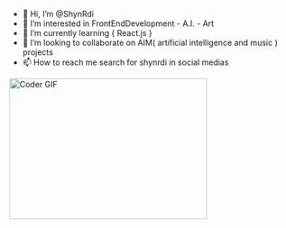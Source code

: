 - 👋 Hi, I’m @ShynRdi
- 👀 I’m interested in FrontEndDevelopment - A.I. - Art
- 🌱 I’m currently learning { React.js }
- 💞️ I’m looking to collaborate on AIM( artificial intelligence and music ) projects
- 📫 How to reach me search for shynrdi in social medias
<img alt="Coder GIF" height=250 width=350 src="https://raw.githubusercontent.com/TheDudeThatCode/TheDudeThatCode/master/Assets/Developer.gif" />
<!---
ShynRdi/ShynRdi is a ✨ special ✨ repository because its `README.md` (this file) appears on your GitHub profile.
You can click the Preview link to take a look at your changes.
--->
